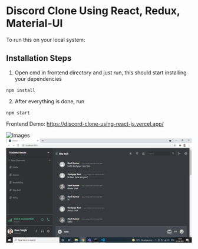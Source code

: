 # Discord Clone Using React, Redux, Material-UI

To run this on your local system: 
## Installation Steps

1. Open cmd in frontend directory and just run, this should start installing your dependencies
```
npm install
```
2. After everything is done, run
```
npm start
```

Frontend Demo: https://discord-clone-using-react-js.vercel.app/


![Images](docs/images/discord.gif)
<br>
![Images](docs/images/discord_chat.PNG)

